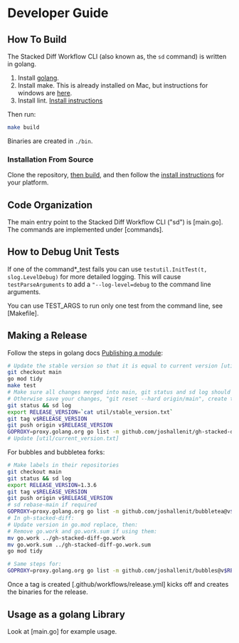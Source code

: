 # Developer Guide

## How To Build

The Stacked Diff Workflow CLI (also known as, the `sd` command) is written in golang. 

1. Install [golang](https://go.dev/dl/).
2. Install make. This is already installed on Mac, but instructions for windows are [here](https://leangaurav.medium.com/how-to-setup-install-gnu-make-on-windows-324480f1da69).
3. Install lint. [Install instructions](https://golangci-lint.run/welcome/install/#local-installation)

Then run:

```bash
make build
```

Binaries are created in `./bin`.

### Installation From Source

Clone the repository, [then build](DEVELOPER_GUIDE.md#how-to-build), and then follow the [install instructions](#installation-from-a-release) for your platform.


## Code Organization

The main entry point to the Stacked Diff Workflow CLI ("sd") is [main.go]. The commands are implemented under [commands].

## How to Debug Unit Tests

If one of the command*_test fails you can use `testutil.InitTest(t, slog.LevelDebug)` for more detailed logging. This will cause `testParseArguments` to add a `"--log-level=debug` to the command line arguments.

You can use TEST_ARGS to run only one test from the command line, see [Makefile]. 

## Making a Release

Follow the steps in golang docs [Publishing a module](https://go.dev/doc/modules/publishing):

```bash
# Update the stable version so that it is equal to current version [util/stable_version.txt], merge changes, update local, and then:
git checkout main
go mod tidy
make test
# Make sure all changes merged into main, git status and sd log should be empty.
# Otherwise save your changes, "git reset --hard origin/main", create tag, then restore your changes
git status && sd log
export RELEASE_VERSION=`cat util/stable_version.txt`
git tag v$RELEASE_VERSION
git push origin v$RELEASE_VERSION
GOPROXY=proxy.golang.org go list -m github.com/joshallenit/gh-stacked-diff/v2@v$RELEASE_VERSION
# Update [util/current_version.txt]
```

For bubbles and bubbletea forks:

```bash
# Make labels in their repositories
git checkout main
git status && sd log
export RELEASE_VERSION=1.3.6
git tag v$RELEASE_VERSION
git push origin v$RELEASE_VERSION
# sd rebase-main if required
GOPROXY=proxy.golang.org go list -m github.com/joshallenit/bubbletea@v$RELEASE_VERSION
# In gh-stacked-diff:
# Update version in go.mod replace, then:
# Remove go.work and go.work.sum if using them:
mv go.work ../gh-stacked-diff-go.work
mv go.work.sum ../gh-stacked-diff-go.work.sum
go mod tidy

# Same steps for:
GOPROXY=proxy.golang.org go list -m github.com/joshallenit/bubbles@v$RELEASE_VERSION
```


Once a tag is created [.github/workflows/release.yml] kicks off and creates the binaries for the release.

## Usage as a golang Library

Look at [main.go] for example usage.
